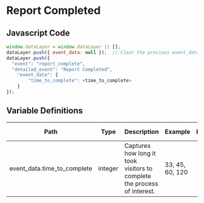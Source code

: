 # Report Completed

### 

## Javascript Code
```js
window.dataLayer = window.dataLayer || [];
dataLayer.push({ event_data: null });  // Clear the previous event_data object.
dataLayer.push({
  "event": "report_complete",
  "detailed_event": "Report Completed",
    "event_data": {
        "time_to_complete": <time_to_complete>
    }
});
```

## Variable Definitions

|Path|Type|Description|Example|Pattern|Min Length|Max Length|Minimum|Maximum|Multiple Of|
| --- | --- | --- | --- | --- | --- | --- | --- | --- | --- |
|event_data.time_to_complete|integer|Captures how long it took visitors to complete the process of interest.|33, 45, 60, 120||||0|||





